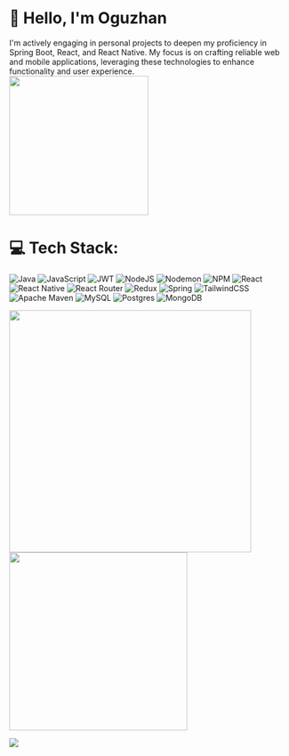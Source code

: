 # 💫 Hello, I'm Oguzhan

<p float="left">
  <div>
    I'm actively engaging in personal projects to deepen my proficiency in Spring Boot, React, and React Native. My focus is on crafting reliable web and mobile applications, leveraging these technologies to enhance functionality and user experience.
  </div>
  <img src="https://github.com/oguzzhanturkmen/oguzzhanturkmen/assets/111460897/94f5f0d9-5f30-4e61-92b2-b56d13b1e2e4" width="250" />
</p>


<!-- Tech Stack Section -->
# 💻 Tech Stack:
![Java](https://img.shields.io/badge/java-%23ED8B00.svg?style=for-the-badge&logo=openjdk&logoColor=white) ![JavaScript](https://img.shields.io/badge/javascript-%23323330.svg?style=for-the-badge&logo=javascript&logoColor=%23F7DF1E) ![JWT](https://img.shields.io/badge/JWT-black?style=for-the-badge&logo=JSON%20web%20tokens) ![NodeJS](https://img.shields.io/badge/node.js-6DA55F?style=for-the-badge&logo=node.js&logoColor=white) ![Nodemon](https://img.shields.io/badge/NODEMON-%23323330.svg?style=for-the-badge&logo=nodemon&logoColor=%BBDEAD) ![NPM](https://img.shields.io/badge/NPM-%23CB3837.svg?style=for-the-badge&logo=npm&logoColor=white) ![React](https://img.shields.io/badge/react-%2320232a.svg?style=for-the-badge&logo=react&logoColor=%2361DAFB) ![React Native](https://img.shields.io/badge/react_native-%2320232a.svg?style=for-the-badge&logo=react&logoColor=%2361DAFB) ![React Router](https://img.shields.io/badge/React_Router-CA4245?style=for-the-badge&logo=react-router&logoColor=white) ![Redux](https://img.shields.io/badge/redux-%23593d88.svg?style=for-the-badge&logo=redux&logoColor=white) ![Spring](https://img.shields.io/badge/spring-%236DB33F.svg?style=for-the-badge&logo=spring&logoColor=white) ![TailwindCSS](https://img.shields.io/badge/tailwindcss-%2338B2AC.svg?style=for-the-badge&logo=tailwind-css&logoColor=white) ![Apache Maven](https://img.shields.io/badge/Apache%20Maven-C71A36?style=for-the-badge&logo=Apache%20Maven&logoColor=white) ![MySQL](https://img.shields.io/badge/mysql-%2300000f.svg?style=for-the-badge&logo=mysql&logoColor=white) ![Postgres](https://img.shields.io/badge/postgres-%23316192.svg?style=for-the-badge&logo=postgresql&logoColor=white) ![MongoDB](https://img.shields.io/badge/MongoDB-%234ea94b.svg?style=for-the-badge&logo=mongodb&logoColor=white)

<!-- Stats and GIF Section -->
<p float="left">
  <img src="https://github-readme-streak-stats.herokuapp.com/?user=oguzzhanturkmen&theme=dark&hide_border=true" width="435" />
  <img src="https://github-readme-stats.vercel.app/api/top-langs/?username=oguzzhanturkmen&theme=dark&hide_border=true&include_all_commits=true&count_private=true&layout=compact" width="320" /> 
  
</p>


<!-- Visit Counter -->
[![](https://visitcount.itsvg.in/api?id=oguzzhanturkmen&icon=9&color=12)](https://visitcount.itsvg.in)

<!-- Footer -->
<!-- Proudly created with GPRM ( https://gprm.itsvg.in ) -->
